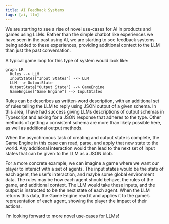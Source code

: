 ```yaml
---
title: AI Feedback Systems
tags: [ai, llm]
---
```


We are starting to see a rise of novel use-cases for AI in products and games using LLMs. Rather than the simple chatbot like experiences we have seen in the past using AI, we are starting to see feedback systems being added to these experiences, providing additional context to the LLM than just the past conversation.

A typical game loop for this type of system would look like:

```mermaid
graph LR
  Rules --> LLM
  InputStates["Input States"] --> LLM
  LLM --> OutputState
  OutputState["Output State"] --> GameEngine
  GameEngine["Game Engine"] --> InputStates
```

Rules can be describes as written-word description, with an additional set of rules telling the LLM to reply using JSON output of a given schema. In this area, I have had success giving LLMs descriptions of output schemas in Typescript and asking for a JSON response that adheres to the type. Other methods of getting a consistent schema are more than likely possible here, as well as additional output methods.

When the asynchronous task of creating and output state is complete, the Game Engine in this case can read, parse, and apply that new state to the world. Any additional interaction would then lead to the next set of input states that can be given to the LLM as a JSON blob.

For a more concrete example, we can imagine a game where we want our player to interact with a set of agents. The input states would be the state of each agent, the user’s interaction, and maybe some global environment data. The rules may be how each agent should behave, the rules of the game, and additional context. The LLM would take these inputs, and the output is instructed to be the next state of each agent. When the LLM returns this data, the Game Engine read it and applies it to the game’s representation of each agent, showing the player the impact of their actions.

I’m looking forward to more novel use-cases for LLMs!
